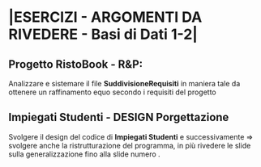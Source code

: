 # |ESERCIZI - ARGOMENTI DA RIVEDERE - Basi di Dati 1-2|

## Progetto RistoBook - R&P:

Analizzare e sistemare il file **SuddivisioneRequisiti** in maniera tale da ottenere un raffinamento equo secondo i requisiti del progetto


## Impiegati Studenti - DESIGN Porgettazione

Svolgere il design del codice di **Impiegati Studenti** e successivamente => svolgere anche la ristrutturazione del programma, in più rivedere le slide sulla generalizzazione fino alla slide numero .
